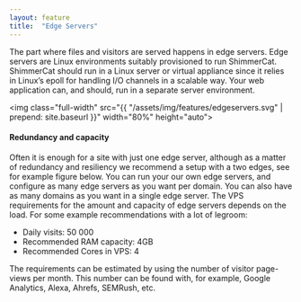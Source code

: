 ```yaml
---
layout: feature
title:  "Edge Servers"
---
```

The part where files and visitors are served happens in edge servers. Edge servers are Linux environments suitably provisioned to run ShimmerCat. ShimmerCat should run in a Linux server or virtual appliance since it relies in Linux’s epoll for handling I/O channels in a scalable way. Your web application can, and should, run in a separate server environment.

<img class="full-width" src="{{ "/assets/img/features/edgeservers.svg" | prepend: site.baseurl }}" width="80%" height="auto">


#### Redundancy and capacity
Often it is enough for a site with just one edge server, although as a matter of redundancy and resiliency we recommend a setup with a two edges, see for example figure below. You can run your our own edge servers, and configure as many edge servers as you want per domain. You can also have as many domains as you want in a single edge server.
The VPS requirements for the amount and capacity of edge servers depends on the load. For some example recommendations with a lot of legroom:

- Daily visits: 50 000
- Recommended RAM capacity: 4GB
- Recommended Cores in VPS: 4

The requirements can be estimated by using the number of visitor page-views per month. This number can be found with, for example, Google Analytics, Alexa, Ahrefs, SEMRush, etc.